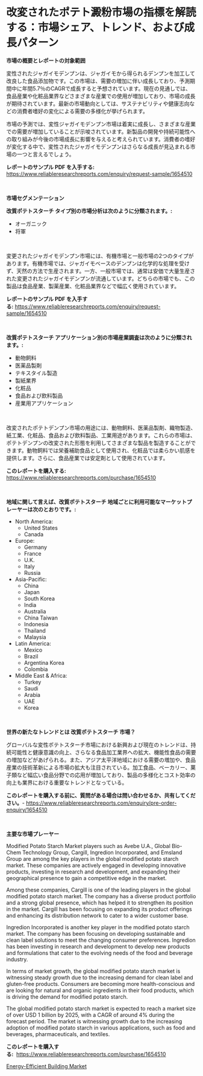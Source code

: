 <p><h1>改変されたポテト澱粉市場の指標を解読する：市場シェア、トレンド、および成長パターン</h1></p><p><strong>市場の概要とレポートの対象範囲</strong></p>
<p><p>変性されたジャガイモデンプンは、ジャガイモから得られるデンプンを加工して改良した食品添加物です。この市場は、需要の増加に伴い成長しており、予測期間中に年間5.7％のCAGRで成長すると予想されています。現在の見通しでは、食品産業や化粧品業界などさまざまな産業での使用が増加しており、市場の成長が期待されています。最新の市場動向としては、サステナビリティや健康志向などの消費者嗜好の変化による需要の多様化が挙げられます。</p><p>市場の予測では、変性ジャガイモデンプン市場は着実に成長し、さまざまな産業での需要が増加していることが示唆されています。新製品の開発や持続可能性への取り組みが今後の市場成長に影響を与えると考えられています。消費者の嗜好が変化する中で、変性されたジャガイモデンプンはさらなる成長が見込まれる市場の一つと言えるでしょう。</p></p>
<p><strong>レポートのサンプル PDF を入手する:</strong> <a href="https://www.reliableresearchreports.com/enquiry/request-sample/1654510">https://www.reliableresearchreports.com/enquiry/request-sample/1654510</a></p>
<p>&nbsp;</p>
<p><strong>市場セグメンテーション</strong></p>
<p><strong>改質ポテトスターチ タイプ別の市場分析は次のように分類されます。:</strong></p>
<p><ul><li>オーガニック</li><li>将軍</li></ul></p>
<p>&nbsp;</p>
<p><p>変更されたジャガイモデンプン市場には、有機市場と一般市場の2つのタイプがあります。有機市場では、ジャガイモベースのデンプンは化学的な処理を受けず、天然の方法で生産されます。一方、一般市場では、通常は安価で大量生産された変更されたジャガイモデンプンが流通しています。どちらの市場でも、この製品は食品産業、製薬産業、化粧品業界などで幅広く使用されています。</p></p>
<p><strong>レポートのサンプル PDF を入手する:</strong>&nbsp;<a href="https://www.reliableresearchreports.com/enquiry/request-sample/1654510">https://www.reliableresearchreports.com/enquiry/request-sample/1654510</a></p>
<p>&nbsp;</p>
<p><strong> 改質ポテトスターチ アプリケーション別の市場産業調査は次のように分類されます。:</strong></p>
<p><ul><li>動物飼料</li><li>医薬品製剤</li><li>テキスタイル製造</li><li>製紙業界</li><li>化粧品</li><li>食品および飲料製品</li><li>産業用アプリケーション</li></ul></p>
<p>&nbsp;</p>
<p><p>改変されたポテトデンプン市場の用途には、動物飼料、医薬品製剤、織物製造、紙工業、化粧品、食品および飲料製品、工業用途があります。これらの市場は、ポテトデンプンの改変された形態を利用してさまざまな製品を製造することができます。動物飼料では栄養補助食品として使用され、化粧品では柔らかい肌感を提供します。さらに、食品産業では安定剤として使用されています。</p></p>
<p><strong>このレポートを購入する:</strong>&nbsp; <a href="https://www.reliableresearchreports.com/purchase/1654510">https://www.reliableresearchreports.com/purchase/1654510</a></p>
<p>&nbsp;</p>
<p><strong>地域に関して言えば、改質ポテトスターチ 地域ごとに利用可能なマーケットプレーヤーは次のとおりです。:</strong></p>
<p><ul>
    <li>
        North America:
        <ul>
            <li>United States</li>
            <li>Canada</li>
        </ul>
    </li>
    <li>
        Europe:
        <ul>
            <li>Germany</li>
            <li>France</li>
            <li>U.K.</li>
            <li>Italy</li>
            <li>Russia</li>
        </ul>
    </li>
    <li>
        Asia-Pacific:
        <ul>
            <li>China</li>
            <li>Japan</li>
            <li>South Korea</li>
            <li>India</li>
            <li>Australia</li>
            <li>China Taiwan</li>
            <li>Indonesia</li>
            <li>Thailand</li>
            <li>Malaysia</li>
        </ul>
    </li>
    <li>
        Latin America:
        <ul>
            <li>Mexico</li>
            <li>Brazil</li>
            <li>Argentina Korea</li>
            <li>Colombia</li>
        </ul>
    </li>
    <li>
        Middle East & Africa:
        <ul>
            <li>Turkey</li>
            <li>Saudi</li>
            <li>Arabia</li>
            <li>UAE</li>
            <li>Korea</li>
        </ul>
    </li>
    </ul></p>
<p>&nbsp;</p>
<p><strong>世界の新たなトレンドとは 改質ポテトスターチ 市場？</strong></p>
<p><p>グローバルな変性ポテトスターチ市場における新興および現在のトレンドは、持続可能性と健康意識の向上、さらなる食品加工業界への拡大、機能性食品の需要の増加などがあげられる。また、アジア太平洋地域における需要の増加や、食品産業の技術革新による市場の拡大も注目されている。加工食品、ベーカリー、菓子類など幅広い食品分野での応用が増加しており、製品の多様化とコスト効率の向上も業界における重要なトレンドとなっている。</p></p>
<p><strong>このレポートを購入する前に、質問がある場合は問い合わせるか、共有してください。</strong>- <a href="https://www.reliableresearchreports.com/enquiry/pre-order-enquiry/1654510">https://www.reliableresearchreports.com/enquiry/pre-order-enquiry/1654510</a></p>
<p>&nbsp;</p>
<p><strong>主要な市場プレーヤー</strong></p>
<p><p>Modified Potato Starch Market players such as Avebe U.A., Global Bio-Chem Technology Group, Cargill, Ingredion Incorporated, and Emsland Group are among the key players in the global modified potato starch market. These companies are actively engaged in developing innovative products, investing in research and development, and expanding their geographical presence to gain a competitive edge in the market.</p><p>Among these companies, Cargill is one of the leading players in the global modified potato starch market. The company has a diverse product portfolio and a strong global presence, which has helped it to strengthen its position in the market. Cargill has been focusing on expanding its product offerings and enhancing its distribution network to cater to a wider customer base.</p><p>Ingredion Incorporated is another key player in the modified potato starch market. The company has been focusing on developing sustainable and clean label solutions to meet the changing consumer preferences. Ingredion has been investing in research and development to develop new products and formulations that cater to the evolving needs of the food and beverage industry.</p><p>In terms of market growth, the global modified potato starch market is witnessing steady growth due to the increasing demand for clean label and gluten-free products. Consumers are becoming more health-conscious and are looking for natural and organic ingredients in their food products, which is driving the demand for modified potato starch.</p><p>The global modified potato starch market is expected to reach a market size of over USD 1 billion by 2025, with a CAGR of around 4% during the forecast period. The market is witnessing growth due to the increasing adoption of modified potato starch in various applications, such as food and beverages, pharmaceuticals, and textiles.</p></p>
<p><strong>このレポートを購入する:</strong>&nbsp;&nbsp;<a href="https://www.reliableresearchreports.com/purchase/1654510">https://www.reliableresearchreports.com/purchase/1654510</a></p>
<p><p><a href="https://full-wildebeest-80b.notion.site/Energy-Efficient-Building-Market-Size-Growth-Outlook-from-2024-to-2031-projecting-at-Market-s-Tren-aefb0e8ad4c44e0d927828bdca1d0f99">Energy-Efficient Building Market</a></p></p>
